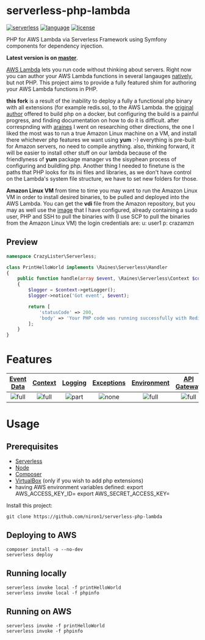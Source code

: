 # serverless-php-lambda
[![serverless][badge-serverless]](http://www.serverless.com)
[![language][badge-language]](http://php.net)
[![license][badge-license]](LICENSE)

PHP for AWS Lambda via Serverless Framework using Symfony components for
dependency injection.

**Latest version is on [master][git-repo]**.

[AWS Lambda][aws-lambda-home] lets you run code without thinking about servers.
Right now you can author your AWS Lambda functions in several langauges
[natively][aws-lambda-langs], but not PHP. This project aims to provide a fully
featured shim for authoring your AWS Lambda functions in PHP.

**this fork**
is a result of the inability to deploy a fully a functional php binary with all extensions (for example redis.so), 
to the AWS Lambda.
the [original author](https://github.com/araines/serverless-php) offered to build php on a docker, 
but configuring the build is a painful progress, and finding documentation on how to do it is difficult.
after correspnding with [araines](https://github.com/araines/serverless-php/issues/14) I went on researching 
other directions, the one I liked the most was to run a true Amazon Linux machine on a VM, and install there 
whichever php features we want using **yum** :-)  everything is pre-built for Amazon servers, no need to compile 
anything.
also, thinking forward, it will be easier to install other stuff on our lambda because of the friendlyness of **yum** package manager vs
the sisyphean process of configuring and buildling php.
Another thing I needed to finetune is the paths that PHP looks for its ini files and libraries, as we
don't have control on the Lambda's system file structure, we have to set new folders for those.

**Amazon Linux VM**
from time to time you may want to run the Amazon Linux VM in order to install desired binaries,
to be pulled and deployed into the AWS Lambda. You can get the **vdi** file from the Amazon repository, 
but you may as well use the [image](https://www.dropbox.com/s/b9i85goohwwkvo6/amzn2-virtualbox-2017.12.0.20180222-x86_64.xfs.gpt.vdi.tgz?dl=0) that I have configured, already containing a sudo user, PHP and SSH to pull the binaries
with (I use SCP to pull the binaries from the Amazon Linux VM)
the login credentials are: 
u: user1
p: crazamzn


## Preview
```php
namespace CrazyLister\Serverless;

class PrintHelloWorld implements \Raines\Serverless\Handler
{
    public function handle(array $event, \Raines\Serverless\Context $context)
    {
        $logger = $context->getLogger();
        $logger->notice('Got event', $event);

        return [
            'statusCode' => 200,
            'body' => 'Your PHP code was running successfully with Redis or any desired library!',
        ];
    }
}
```


# Features
[Event Data](#Event-Data)   | [Context](#Ccontext)        | [Logging](#Logging)         | [Exceptions](#Exceptions)   | [Environment](#Environment)   | [API Gateway](#Api-Gateway)
:-------------------------: | :-------------------------: | :-------------------------: | :-------------------------: | :---------------------------: | :-------------------------:
![full][badge-support-full] | ![full][badge-support-full] | ![part][badge-support-part] | ![none][badge-support-none] | ![full][badge-support-full]   | ![full][badge-support-full]


# Usage
## Prerequisites
* [Serverless](https://serverless.com/)
* [Node](https://nodejs.org)
* [Composer](https://getcomposer.org/)
* [VirtualBox](https://www.virtualbox.org/wiki/Downloads)  (only if you wish to add php extensions)
* having AWS environment variables defined: 
export AWS_ACCESS_KEY_ID=<your-key-here>
export AWS_SECRET_ACCESS_KEY=<your-secret-key-here>

Install this project:
```
git clone https://github.com/niron1/serverless-php-lambda
```


## Deploying to AWS
```
composer install -o --no-dev
serverless deploy
```

## Running locally
```
serverless invoke local -f printHelloWorld
serverless invoke local -f phpinfo
```

## Running on AWS
```
serverless invoke -f printHelloWorld
serverless invoke -f phpinfo
```

 

[badge-serverless]:   http://public.serverless.com/badges/v3.svg
[badge-language]:     https://img.shields.io/badge/language-php-blue.svg
[badge-license]:      https://img.shields.io/badge/license-MIT-orange.svg
[badge-support-full]: https://img.shields.io/badge/support-full-green.svg
[badge-support-part]: https://img.shields.io/badge/support-partial-yellow.svg
[badge-support-none]: https://img.shields.io/badge/support-none-red.svg

[aws-lambda-home]:  https://aws.amazon.com/lambda/
[aws-lambda-langs]: http://docs.aws.amazon.com/lambda/latest/dg/lambda-app.html#lambda-app-author

[git-repo]:      https://github.com/araines/serverless-php
[git-zerosharp]: https://github.com/ZeroSharp/serverless-php

[blog]: https://medium.com/@araines/serverless-php-630bb3e950f5
